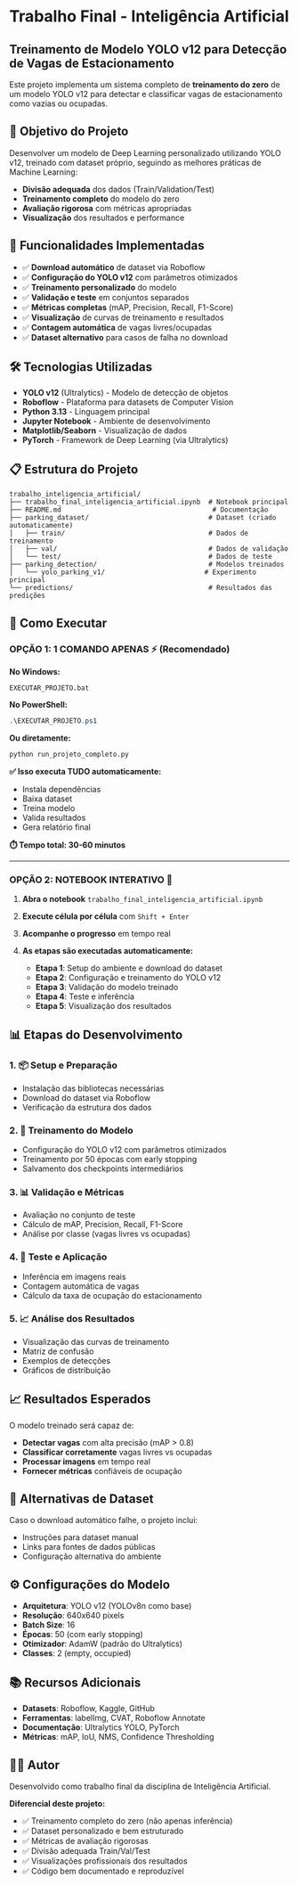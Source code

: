 # Trabalho Final - Inteligência Artificial
## Treinamento de Modelo YOLO v12 para Detecção de Vagas de Estacionamento

Este projeto implementa um sistema completo de **treinamento do zero** de um modelo YOLO v12 para detectar e classificar vagas de estacionamento como vazias ou ocupadas.

## 🎯 Objetivo do Projeto

Desenvolver um modelo de Deep Learning personalizado utilizando YOLO v12, treinado com dataset próprio, seguindo as melhores práticas de Machine Learning:
- **Divisão adequada** dos dados (Train/Validation/Test)
- **Treinamento completo** do modelo do zero
- **Avaliação rigorosa** com métricas apropriadas
- **Visualização** dos resultados e performance

## 🔧 Funcionalidades Implementadas

- ✅ **Download automático** de dataset via Roboflow
- ✅ **Configuração do YOLO v12** com parâmetros otimizados
- ✅ **Treinamento personalizado** do modelo
- ✅ **Validação e teste** em conjuntos separados
- ✅ **Métricas completas** (mAP, Precision, Recall, F1-Score)
- ✅ **Visualização** de curvas de treinamento e resultados
- ✅ **Contagem automática** de vagas livres/ocupadas
- ✅ **Dataset alternativo** para casos de falha no download

## 🛠️ Tecnologias Utilizadas

- **YOLO v12** (Ultralytics) - Modelo de detecção de objetos
- **Roboflow** - Plataforma para datasets de Computer Vision
- **Python 3.13** - Linguagem principal
- **Jupyter Notebook** - Ambiente de desenvolvimento
- **Matplotlib/Seaborn** - Visualização de dados
- **PyTorch** - Framework de Deep Learning (via Ultralytics)

## 📋 Estrutura do Projeto

```
trabalho_inteligencia_artificial/
├── trabalho_final_inteligencia_artificial.ipynb  # Notebook principal
├── README.md                                      # Documentação
├── parking_dataset/                              # Dataset (criado automaticamente)
│   ├── train/                                    # Dados de treinamento
│   ├── val/                                      # Dados de validação
│   └── test/                                     # Dados de teste
├── parking_detection/                            # Modelos treinados
│   └── yolo_parking_v1/                         # Experimento principal
└── predictions/                                  # Resultados das predições
```

## 🚀 Como Executar

### **OPÇÃO 1: 1 COMANDO APENAS ⚡ (Recomendado)**

**No Windows:**
```batch
EXECUTAR_PROJETO.bat
```

**No PowerShell:**
```powershell
.\EXECUTAR_PROJETO.ps1
```

**Ou diretamente:**
```bash
python run_projeto_completo.py
```

**✅ Isso executa TUDO automaticamente:**
- Instala dependências
- Baixa dataset
- Treina modelo
- Valida resultados  
- Gera relatório final

**⏱️ Tempo total: 30-60 minutos**

---

### **OPÇÃO 2: NOTEBOOK INTERATIVO 📱**

1. **Abra o notebook** `trabalho_final_inteligencia_artificial.ipynb`
2. **Execute célula por célula** com `Shift + Enter`
3. **Acompanhe o progresso** em tempo real

3. **As etapas são executadas automaticamente:**
   - **Etapa 1**: Setup do ambiente e download do dataset
   - **Etapa 2**: Configuração e treinamento do YOLO v12
   - **Etapa 3**: Validação do modelo treinado
   - **Etapa 4**: Teste e inferência
   - **Etapa 5**: Visualização dos resultados

## 📊 Etapas do Desenvolvimento

### 1. 📦 Setup e Preparação
- Instalação das bibliotecas necessárias
- Download do dataset via Roboflow
- Verificação da estrutura dos dados

### 2. 🤖 Treinamento do Modelo
- Configuração do YOLO v12 com parâmetros otimizados
- Treinamento por 50 épocas com early stopping
- Salvamento dos checkpoints intermediários

### 3. 📊 Validação e Métricas
- Avaliação no conjunto de teste
- Cálculo de mAP, Precision, Recall, F1-Score
- Análise por classe (vagas livres vs ocupadas)

### 4. 🎯 Teste e Aplicação
- Inferência em imagens reais
- Contagem automática de vagas
- Cálculo da taxa de ocupação do estacionamento

### 5. 📈 Análise dos Resultados
- Visualização das curvas de treinamento
- Matriz de confusão
- Exemplos de detecções
- Gráficos de distribuição

## 📈 Resultados Esperados

O modelo treinado será capaz de:
- **Detectar vagas** com alta precisão (mAP > 0.8)
- **Classificar corretamente** vagas livres vs ocupadas
- **Processar imagens** em tempo real
- **Fornecer métricas** confiáveis de ocupação

## 🔄 Alternativas de Dataset

Caso o download automático falhe, o projeto inclui:
- Instruções para dataset manual
- Links para fontes de dados públicas
- Configuração alternativa do ambiente

## ⚙️ Configurações do Modelo

- **Arquitetura**: YOLO v12 (YOLOv8n como base)
- **Resolução**: 640x640 pixels
- **Batch Size**: 16
- **Épocas**: 50 (com early stopping)
- **Otimizador**: AdamW (padrão do Ultralytics)
- **Classes**: 2 (empty, occupied)

## 📚 Recursos Adicionais

- **Datasets**: Roboflow, Kaggle, GitHub
- **Ferramentas**: labelImg, CVAT, Roboflow Annotate  
- **Documentação**: Ultralytics YOLO, PyTorch
- **Métricas**: mAP, IoU, NMS, Confidence Thresholding

## 👨‍🎓 Autor

Desenvolvido como trabalho final da disciplina de Inteligência Artificial.

**Diferencial deste projeto:**
- ✅ Treinamento completo do zero (não apenas inferência)
- ✅ Dataset personalizado e bem estruturado
- ✅ Métricas de avaliação rigorosas
- ✅ Divisão adequada Train/Val/Test
- ✅ Visualizações profissionais dos resultados
- ✅ Código bem documentado e reproduzível
